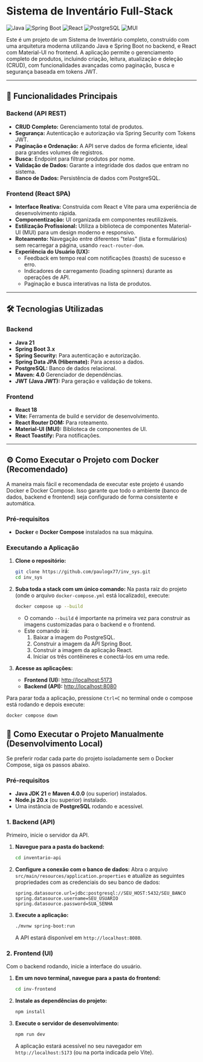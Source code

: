 #  Sistema de Inventário Full-Stack

![Java](https://img.shields.io/badge/Java-17-blue)
![Spring Boot](https://img.shields.io/badge/Spring_Boot-3.x-green)
![React](https://img.shields.io/badge/React-18-blue?logo=react)
![PostgreSQL](https://img.shields.io/badge/PostgreSQL-darkblue?logo=postgresql)
![MUI](https://img.shields.io/badge/MUI-5-blue?logo=mui)

Este é um projeto de um Sistema de Inventário completo, construído com uma arquitetura moderna utilizando Java e Spring Boot no backend, e React com Material-UI no frontend. A aplicação permite o gerenciamento completo de produtos, incluindo criação, leitura, atualização e deleção (CRUD), com funcionalidades avançadas como paginação, busca e segurança baseada em tokens JWT.

---

## 🚀 Funcionalidades Principais

### Backend (API REST)
- **CRUD Completo:** Gerenciamento total de produtos.
- **Segurança:** Autenticação e autorização via Spring Security com Tokens JWT.
- **Paginação e Ordenação:** A API serve dados de forma eficiente, ideal para grandes volumes de registros.
- **Busca:** Endpoint para filtrar produtos por nome.
- **Validação de Dados:** Garante a integridade dos dados que entram no sistema.
- **Banco de Dados:** Persistência de dados com PostgreSQL.

### Frontend (React SPA)
- **Interface Reativa:** Construída com React e Vite para uma experiência de desenvolvimento rápida.
- **Componentização:** UI organizada em componentes reutilizáveis.
- **Estilização Profissional:** Utiliza a biblioteca de componentes Material-UI (MUI) para um design moderno e responsivo.
- **Roteamento:** Navegação entre diferentes "telas" (lista e formulários) sem recarregar a página, usando `react-router-dom`.
- **Experiência do Usuário (UX):**
    - Feedback em tempo real com notificações (toasts) de sucesso e erro.
    - Indicadores de carregamento (loading spinners) durante as operações de API.
    - Paginação e busca interativas na lista de produtos.

---

## 🛠️ Tecnologias Utilizadas

### Backend
- **Java 21**
- **Spring Boot 3.x**
- **Spring Security:** Para autenticação e autorização.
- **Spring Data JPA (Hibernate):** Para acesso a dados.
- **PostgreSQL:** Banco de dados relacional.
- **Maven: 4.0** Gerenciador de dependências.
- **JWT (Java JWT):** Para geração e validação de tokens.

### Frontend
- **React 18**
- **Vite:** Ferramenta de build e servidor de desenvolvimento.
- **React Router DOM:** Para roteamento.
- **Material-UI (MUI):** Biblioteca de componentes de UI.
- **React Toastify:** Para notificações.

---

## ⚙️ Como Executar o Projeto com Docker (Recomendado)

A maneira mais fácil e recomendada de executar este projeto é usando Docker e Docker Compose. Isso garante que todo o ambiente (banco de dados, backend e frontend) seja configurado de forma consistente e automática.

### Pré-requisitos
- **Docker** e **Docker Compose** instalados na sua máquina.

### Executando a Aplicação
1.  **Clone o repositório:**
    ```bash
    git clone https://github.com/paulogx77/inv_sys.git
    cd inv_sys
    ```

2.  **Suba toda a stack com um único comando:**
    Na pasta raiz do projeto (onde o arquivo `docker-compose.yml` está localizado), execute:
    ```bash
    docker compose up --build
    ```
    *   O comando `--build` é importante na primeira vez para construir as imagens customizadas para o backend e o frontend.
    *   Este comando irá:
        1.  Baixar a imagem do PostgreSQL.
        2.  Construir a imagem da API Spring Boot.
        3.  Construir a imagem da aplicação React.
        4.  Iniciar os três contêineres e conectá-los em uma rede.

3.  **Acesse as aplicações:**
    *   **Frontend (UI):** [http://localhost:5173](http://localhost:5173)
    *   **Backend (API):** [http://localhost:8080](http://localhost:8080)

Para parar toda a aplicação, pressione `Ctrl+C` no terminal onde o compose está rodando e depois execute:
```bash
docker compose down
```

## 🔧 Como Executar o Projeto Manualmente (Desenvolvimento Local)

Se preferir rodar cada parte do projeto isoladamente sem o Docker Compose, siga os passos abaixo.

### Pré-requisitos
- **Java JDK 21** e **Maven 4.0.0** (ou superior) instalados.
- **Node.js 20.x** (ou superior) instalado.
- Uma instância de **PostgreSQL** rodando e acessível.

### 1. Backend (API)

Primeiro, inicie o servidor da API.

1.  **Navegue para a pasta do backend:**
    ```bash
    cd inventario-api
    ```

2.  **Configure a conexão com o banco de dados:**
    Abra o arquivo `src/main/resources/application.properties` e atualize as seguintes propriedades com as credenciais do seu banco de dados:
    ```properties
    spring.datasource.url=jdbc:postgresql://SEU_HOST:5432/SEU_BANCO
    spring.datasource.username=SEU_USUARIO
    spring.datasource.password=SUA_SENHA
    ```

3.  **Execute a aplicação:**
    ```bash
    ./mvnw spring-boot:run
    ```
    A API estará disponível em `http://localhost:8080`.

### 2. Frontend (UI)

Com o backend rodando, inicie a interface do usuário.

1.  **Em um novo terminal, navegue para a pasta do frontend:**
    ```bash
    cd inv-frontend
    ```
2.  **Instale as dependências do projeto:**
    ```bash
    npm install
    ```
3.  **Execute o servidor de desenvolvimento:**
    ```bash
    npm run dev
    ```
    A aplicação estará acessível no seu navegador em `http://localhost:5173` (ou na porta indicada pelo Vite).

